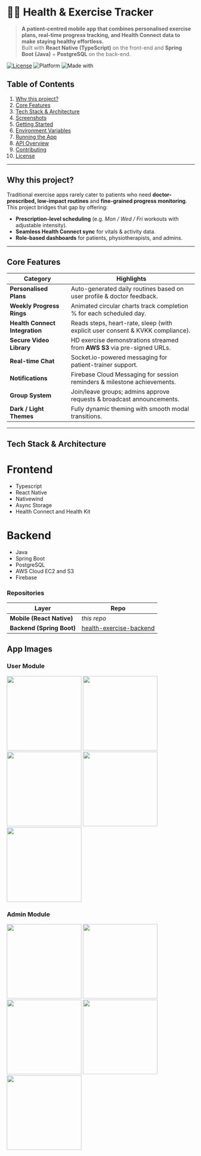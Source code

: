 # 🏃‍♂️ Health & Exercise Tracker

> **A patient-centred mobile app that combines personalised exercise plans, real-time progress tracking, and Health Connect data to make staying healthy effortless.**  
> Built with **React Native (TypeScript)** on the front-end and **Spring Boot (Java)** + **PostgreSQL** on the back-end.

[![License](https://img.shields.io/badge/license-MIT-blue.svg)](#license)
![Platform](https://img.shields.io/badge/platform-ios%20%7C%20android-lightgrey)
![Made with](https://img.shields.io/badge/❤️-clean%20code-critical)

## Table of Contents
1. [Why this project?](#why-this-project)
2. [Core Features](#core-features)
3. [Tech Stack & Architecture](#tech-stack--architecture)
4. [Screenshots](#screenshots)
5. [Getting Started](#getting-started)
6. [Environment Variables](#environment-variables)
7. [Running the App](#running-the-app)
8. [API Overview](#api-overview)
9. [Contributing](#contributing)
10. [License](#license)

---

## Why this project?
Traditional exercise apps rarely cater to patients who need **doctor-prescribed, low-impact routines** and **fine-grained progress monitoring**.  
This project bridges that gap by offering:

* **Prescription-level scheduling** (e.g. _Mon / Wed / Fri_ workouts with adjustable intensity).
* **Seamless Health Connect sync** for vitals & activity data.
* **Role-based dashboards** for patients, physiotherapists, and admins.

---

## Core Features
| Category | Highlights |
|----------|------------|
| **Personalised Plans** | Auto-generated daily routines based on user profile & doctor feedback. |
| **Weekly Progress Rings** | Animated circular charts track completion % for each scheduled day. |
| **Health Connect Integration** | Reads steps, heart-rate, sleep (with explicit user consent & KVKK compliance). |
| **Secure Video Library** | HD exercise demonstrations streamed from **AWS S3** via pre-signed URLs. |
| **Real-time Chat** | Socket.io-powered messaging for patient-trainer support. |
| **Notifications** | Firebase Cloud Messaging for session reminders & milestone achievements. |
| **Group System** | Join/leave groups; admins approve requests & broadcast announcements. |
| **Dark / Light Themes** | Fully dynamic theming with smooth modal transitions. |

---

## Tech Stack & Architecture
  # Frontend
  - Typescript
  - React Native
  - Nativewind
  - Async Storage
  - Health Connect and Health Kit

 # Backend
 - Java
 - Spring Boot
 - PostgreSQL
 - AWS Cloud EC2 and S3
 - Firebase

### Repositories
| Layer    | Repo |
|----------|------|
| **Mobile (React Native)** | _this repo_ |
| **Backend (Spring Boot)** | [health-exercise-backend](https://github.com/<username>/health-exercise-backend) |


## App Images
### User Module
<img src="https://github.com/user-attachments/assets/0212ace4-e755-41fa-aa47-2e7af36ac769" width="200" />
<img src="https://github.com/user-attachments/assets/fe1c89c2-986c-497a-8b34-96af84b20dde" width="200" />
<img src="https://github.com/user-attachments/assets/3f00d5c7-d0b2-40cb-985b-b789c4d1f439" width="200" />
<img src="https://github.com/user-attachments/assets/4158aaf1-0b72-4ddf-9082-82c9b6a13ffc" width="200" />
<img src="https://github.com/user-attachments/assets/1a0f8cf6-2b4e-499b-ad68-c9c114c87711" width="200" />

### Admin Module
<img src="https://github.com/user-attachments/assets/11a37875-b9ab-4215-afec-1b7d215edfa9" width="200" />
<img src="https://github.com/user-attachments/assets/01852a36-b375-4b28-87e5-50851821ae9c" width="200" />
<img src="https://github.com/user-attachments/assets/5ddb6aad-7f2a-47db-b3d0-65ba76429468" width="200" />
<img src="https://github.com/user-attachments/assets/6651198c-81c0-4669-9996-bfdf47645994" width="200" />
<img src="https://github.com/user-attachments/assets/bfba83c9-f1f0-4b41-8c73-1a5404941e58" width="200" />
